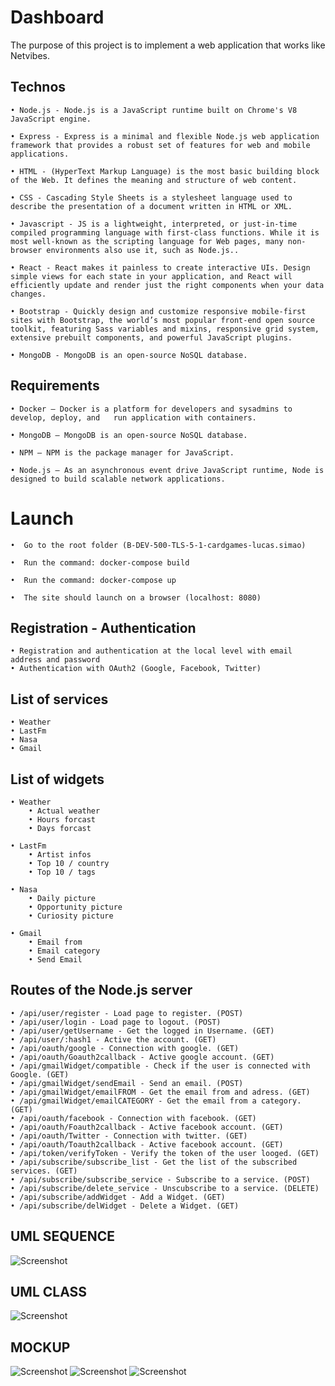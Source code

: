 # Dashboard

The purpose of this project is to implement a web application that works like Netvibes.

## Technos ##
    • Node.js - Node.js is a JavaScript runtime built on Chrome's V8 JavaScript engine.

    • Express - Express is a minimal and flexible Node.js web application framework that provides a robust set of features for web and mobile applications.

    • HTML - (HyperText Markup Language) is the most basic building block of the Web. It defines the meaning and structure of web content.

    • CSS - Cascading Style Sheets is a stylesheet language used to describe the presentation of a document written in HTML or XML.

    • Javascript - JS is a lightweight, interpreted, or just-in-time compiled programming language with first-class functions. While it is most well-known as the scripting language for Web pages, many non-browser environments also use it, such as Node.js..

    • React - React makes it painless to create interactive UIs. Design simple views for each state in your application, and React will efficiently update and render just the right components when your data changes.

    • Bootstrap - Quickly design and customize responsive mobile-first sites with Bootstrap, the world’s most popular front-end open source toolkit, featuring Sass variables and mixins, responsive grid system, extensive prebuilt components, and powerful JavaScript plugins.

    • MongoDB - MongoDB is an open-source NoSQL database.

## Requirements ##
    • Docker – Docker is a platform for developers and sysadmins to develop, deploy, and   run application with containers.

    • MongoDB – MongoDB is an open-source NoSQL database.

    • NPM – NPM is the package manager for JavaScript.
    
    • Node.js – As an asynchronous event drive JavaScript runtime, Node is designed to build scalable network applications.

# Launch #

    •  Go to the root folder (B-DEV-500-TLS-5-1-cardgames-lucas.simao)

    •  Run the command: docker-compose build

    •  Run the command: docker-compose up

    •  The site should launch on a browser (localhost: 8080)

## Registration - Authentication ##

    • Registration and authentication at the local level with email address and password
    • Authentication with OAuth2 (Google, Facebook, Twitter)

## List of services ##

    • Weather
    • LastFm
    • Nasa
    • Gmail

## List of widgets ##

    • Weather
        • Actual weather
        • Hours forcast
        • Days forcast

    • LastFm
        • Artist infos
        • Top 10 / country
        • Top 10 / tags

    • Nasa
        • Daily picture
        • Opportunity picture
        • Curiosity picture

    • Gmail
        • Email from
        • Email category
        • Send Email

## Routes of the Node.js server ##
    • /api/user/register - Load page to register. (POST)
    • /api/user/login - Load page to logout. (POST)
    • /api/user/getUsername - Get the logged in Username. (GET)
    • /api/user/:hash1 - Active the account. (GET)
    • /api/oauth/google - Connection with google. (GET)
    • /api/oauth/Goauth2callback - Active google account. (GET)
    • /api/gmailWidget/compatible - Check if the user is connected with Google. (GET)
    • /api/gmailWidget/sendEmail - Send an email. (POST)
    • /api/gmailWidget/emailFROM - Get the email from and adress. (GET)
    • /api/gmailWidget/emailCATEGORY - Get the email from a category. (GET)
    • /api/oauth/facebook - Connection with facebook. (GET)
    • /api/oauth/Foauth2callback - Active facebook account. (GET)
    • /api/oauth/Twitter - Connection with twitter. (GET)
    • /api/oauth/Toauth2callback - Active facebook account. (GET)
    • /api/token/verifyToken - Verify the token of the user looged. (GET)
    • /api/subscribe/subscribe_list - Get the list of the subscribed services. (GET)
    • /api/subscribe/subscribe_service - Subscribe to a service. (POST)
    • /api/subscribe/delete_service - Unscubscribe to a service. (DELETE)
    • /api/subscribe/addWidget - Add a Widget. (GET)
    • /api/subscribe/delWidget - Delete a Widget. (GET)

## UML SEQUENCE ##
![Screenshot](umlSequence.jpeg)

## UML CLASS ##
![Screenshot](umlClass.jpg)

## MOCKUP ##
![Screenshot](design/Mockup1.png)
![Screenshot](design/Mockup2.png)
![Screenshot](design/Mockup3.png)
